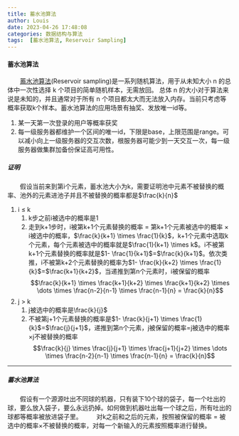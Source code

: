 ```yaml
---
title: 蓄水池算法
author: Louis
date: 2023-04-26 17:48:08
categories: 数据结构与算法
tags:  [蓄水池算法, Reservoir Sampling]
---
```


#### 蓄水池算法

&emsp;&emsp;[蓄水池算法](https://en.wikipedia.org/wiki/Reservoir_sampling)(Reservoir sampling)是一系列随机算法，用于从未知大小 n 的总体中一次性选择 k 个项目的简单随机样本，无需放回。 总体 n 的大小对于算法来说是未知的，并且通常对于所有 n 个项目都太大而无法放入内存。当前只考虑等概率获取k个样本。蓄水池算法的应用场景有抽奖、发放唯一id等。

1. 某一天第一次登录的用户等概率获奖
2. 每一级服务器都维护一个区间的唯一id，下限是base，上限范围是range。可以减小向上一级服务器的交互次数，根服务器可能少到一天交互一次，每一级服务器做集群加备份保证高可用性。

##### 证明

&emsp;&emsp;假设当前来到第i个元素，蓄水池大小为k，需要证明池中元素不被替换的概率、池外的元素进池子并且不被替换的概率都是$\frac{k}{n}$

1. i &le; k
    1. k步之前i被选中的概率是1
    2. 走到k+1步时，i被第k+1个元素替换的概率 = 第k+1个元素被选中的概率 $\times$ i被选中的概率，$\frac{k}{k+1} \times \frac{1}{k}$，k+1个元素中选取k个元素，每个元素被选中的概率就是$\frac{1}{k+1} \times k$。i不被第k+1个元素替换的概率就是$1- \frac{1}{k+1}$=$\frac{k}{k+1}$。依次类推，i不被第k+2个元素替换的概率为$1- \frac{k}{k+2} \times \frac{1}{k}$=$\frac{k+1}{k+2}$，当递推到第n个元素时，i被保留的概率
$$\frac{k}{k+1} \times \frac{k+1}{k+2} \times \frac{k+1}{k+2} \times \dots \times \frac{n-2}{n-1} \times \frac{n-1}{n} = \frac{k}{n}$$
1. j &gt; k
   1. j被选中的概率是\frac{k}{j}$
   2. 不被第j+1个元素替换的概率是$1- \frac{k}{j+1} \times \frac{1}{k}$=$\frac{j}{j+1}$，递推到第n个元素，j被保留的概率=j被选中的概率$\times$j不被替换的概率
$$\frac{k}{j} \times \frac{j}{j+1} \times \frac{j+1}{j+2} \times \dots \times \frac{n-2}{n-1} \times \frac{n-1}{n} = \frac{k}{n}$$

---

##### 蓄水池算法

&emsp;&emsp;假设有一个源源吐出不同球的机器，只有装下10个球的袋子，每一个吐出的球，要么放入袋子，要么永远扔掉。如何做到机器吐出每一个球之后，所有吐出的球都等概率被放进袋子里。
&emsp;&emsp;对k之前和之后的元素，按照被保留的概率 = 被选中的概率$\times$不被替换的概率，对每一个新输入的元素按照概率进行替换。

